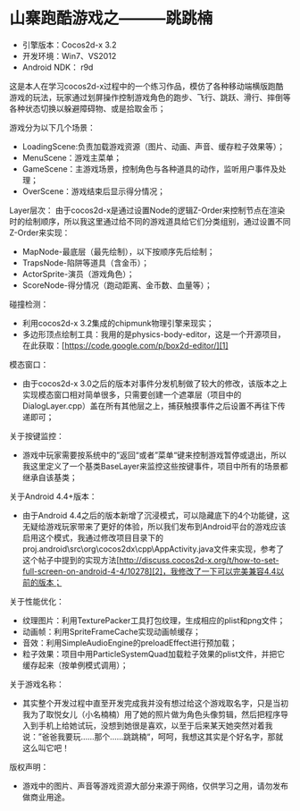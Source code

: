 # 山寨跑酷游戏之———跳跳楠

* 引擎版本：Cocos2d-x 3.2
* 开发环境：Win7、VS2012
* Android NDK： r9d

这是本人在学习cocos2d-x过程中的一个练习作品，模仿了各种移动端横版跑酷游戏的玩法，玩家通过划屏操作控制游戏角色的跑步、飞行、跳跃、滑行、摔倒等各种状态切换以躲避障碍物、或是拾取金币；

游戏分为以下几个场景：
* LoadingScene:负责加载游戏资源（图片、动画、声音、缓存粒子效果等）；
* MenuScene：游戏主菜单；
* GameScene：主游戏场景，控制角色与各种道具的动作，监听用户事件及处理；
* OverScene：游戏结束后显示得分情况；

Layer层次：
由于cocos2d-x是通过设置Node的逻辑Z-Order来控制节点在渲染时的绘制顺序，所以我这里通过给不同的游戏道具给它们分类组别，通过设置不同Z-Order来实现：
* MapNode-最底层（最先绘制），以下按顺序先后绘制；
* TrapsNode-陷阱等道具（含金币）；
* ActorSprite-演员（游戏角色）；
* ScoreNode-得分情况（跑动距离、金币数、血量等）；

碰撞检测：
* 利用cocos2d-x 3.2集成的chipmunk物理引擎来现实；
* 多边形顶点绘制工具：我用的是physics-body-editor，这是一个开源项目，在此获取：[https://code.google.com/p/box2d-editor/][1]


模态窗口：
* 由于cocos2d-x 3.0之后的版本对事件分发机制做了较大的修改，该版本之上实现模态窗口相对简单很多，只需要创建一个遮罩层（项目中的DialogLayer.cpp）盖在所有其他层之上，捕获触摸事件之后设置不再往下传递即可；

关于按键监控：
* 游戏中玩家需要按系统中的”返回“或者”菜单“键来控制游戏暂停或退出，所以我这里定义了一个基类BaseLayer来监控这些按键事件，项目中所有的场景都继承自该基类；


关于Android 4.4+版本：
* 由于Android 4.4之后的版本新增了沉浸模式，可以隐藏底下的4个功能键，这无疑给游戏玩家带来了更好的体验，所以我们发布到Android平台的游戏应该启用这个模式，我通过修改项目目录下的proj.android\src\org\cocos2dx\cpp\AppActivity.java文件来实现，参考了这个帖子中提到的实现方法[http://discuss.cocos2d-x.org/t/how-to-set-full-screen-on-android-4-4/10278][2]，我修改了一下可以完美兼容4.4以前的版本；

关于性能优化：
* 纹理图片：利用TexturePacker工具打包纹理，生成相应的plist和png文件；
* 动画帧：利用SpriteFrameCache实现动画帧缓存；
* 音效：利用SimpleAudioEngine的preloadEffect进行预加载；
* 粒子效果：项目中用ParticleSystemQuad加载粒子效果的plist文件，并把它缓存起来（按单例模式调用）；

关于游戏名称：
* 其实整个开发过程中直至开发完成我并没有想过给这个游戏取名字，只是当初我为了取悦女儿（小名楠楠）用了她的照片做为角色头像剪辑，然后把程序导入到手机上给她试玩，没想到她很是喜欢，以至于后来某天她突然对着我说：”爸爸我要玩……那个……跳跳楠“，呵呵，我想这其实是个好名字，那就这么叫它吧！

版权声明：
* 游戏中的图片、声音等游戏资源大部分来源于网络，仅供学习之用，请勿发布做商业用途。

[1]: https://code.google.com/p/box2d-editor/
[2]: http://discuss.cocos2d-x.org/t/how-to-set-full-screen-on-android-4-4/10278
